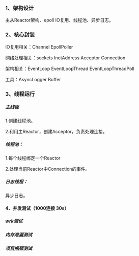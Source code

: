### 1、架构设计

主从Reactor架构、epoll IO复用、线程池、异步日志。

### 2、核心封装

IO复用相关：Channel	EpollPoller	

网络处理相关：sockets	InetAddress	Acceptor	Connection

架构相关：EventLoop	EventLoopThread		EventLoopThreadPoll

工具：AsyncLogger	Buffer	

### 3、线程运行

##### 主线程

1.创建线程池。

2.利用主Reactor，创建Acceptor，负责处理连接。

##### 线程池：

1.每个线程绑定一个Reactor

2.处理当前Reactor中Connection的事件。

##### 日志线程：

异步日志。

#### 4、并发测试（1000连接 30s）

##### wrk测试



##### 内存泄漏测试



##### 项目瓶颈测试



